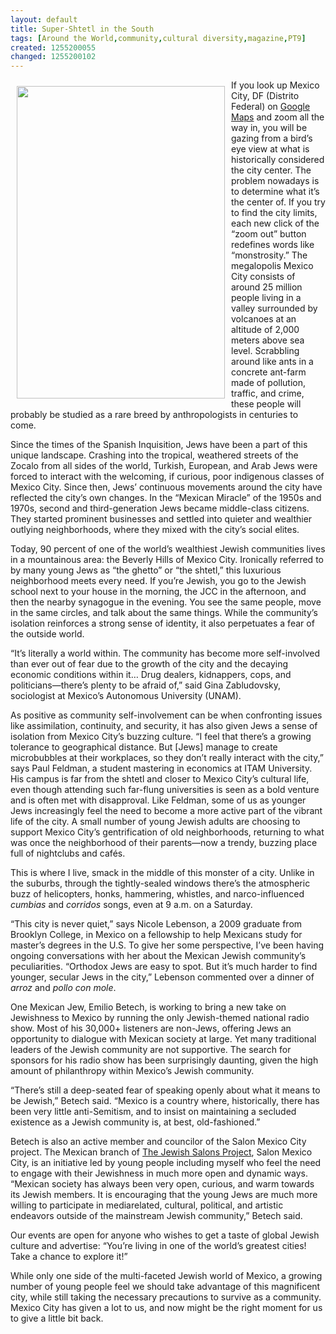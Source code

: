 ```yaml
---
layout: default
title: Super-Shtetl in the South
tags: [Around the World,community,cultural diversity,magazine,PT9]
created: 1255200055
changed: 1255200102
---
```

<p><img width="333" vspace="10" hspace="10" height="500" align="left" alt="" src="/files/mexicocity.jpg" />If you look up Mexico City, DF (Distrito Federal) on <a href="http://maps.google.com/maps?f=q&amp;source=s_q&amp;hl=en&amp;geocode=&amp;q=mexico+city,+df&amp;sll=37.0625,-95.677068&amp;sspn=37.325633,79.013672&amp;ie=UTF8&amp;hq=&amp;hnear=Mexico+City,+Distrito+Federal,+Mexico&amp;ll=19.440047,-99.127579&amp;spn=0.347706,0.617294&amp;z=11">Google  Maps</a> and zoom all the way in, you will be gazing from  a bird&rsquo;s eye view at what is historically considered the  city center. The problem nowadays is to determine what  it&rsquo;s the center of. If you try to find the city limits, each new click  of the &ldquo;zoom out&rdquo; button redefines words like &ldquo;monstrosity.&rdquo; The  megalopolis Mexico City consists of around 25 million people living  in a valley surrounded by volcanoes at an altitude of 2,000 meters  above sea level. Scrabbling around like ants in a concrete ant-farm  made of pollution, traffic, and crime, these people will probably be  studied as a rare breed by anthropologists in centuries to come.</p>
<p>Since the times of the Spanish Inquisition, Jews have been a  part of this unique landscape. Crashing into the tropical, weathered  streets of the Zocalo from all sides of the world, Turkish, European,  and Arab Jews were forced to interact with the welcoming, if curious,  poor indigenous classes of Mexico City. Since then, Jews&rsquo; continuous  movements around the city have reflected the city&rsquo;s own changes.  In the &ldquo;Mexican Miracle&rdquo; of the 1950s and 1970s, second and  third-generation Jews became middle-class citizens. They started  prominent businesses and settled into quieter and wealthier outlying  neighborhoods, where they mixed with the city&rsquo;s social elites.</p>
<p>Today, 90 percent of one of the world&rsquo;s wealthiest Jewish  communities lives in a mountainous area: the Beverly Hills of  Mexico City. Ironically referred to by many young Jews as &ldquo;the  ghetto&rdquo; or &ldquo;the shtetl,&rdquo; this luxurious neighborhood meets every  need. If you&rsquo;re Jewish, you go to the Jewish school next to your  house in the morning, the JCC in the afternoon, and then the  nearby synagogue in the evening. You see the same people, move  in the same circles, and talk about the same things. While the  community&rsquo;s isolation reinforces a strong sense of identity, it also  perpetuates a fear of the outside world.</p>
<p>&ldquo;It&rsquo;s literally a world within. The community has become  more self-involved than ever out of fear due to the growth of the city  and the decaying economic conditions within it&hellip; Drug dealers,  kidnappers, cops, and politicians&mdash;there&rsquo;s plenty to be afraid  of,&rdquo; said Gina Zabludovsky, sociologist at Mexico&rsquo;s Autonomous  University (UNAM).</p>
<p>As positive as community self-involvement can be when  confronting issues like assimilation, continuity, and security, it has also  given Jews a sense of isolation from Mexico City&rsquo;s buzzing culture.  &ldquo;I feel that there&rsquo;s a growing tolerance to geographical distance.  But [Jews] manage to create microbubbles at their workplaces,  so they don&rsquo;t really interact with the city,&rdquo; says Paul Feldman, a  student mastering in economics at ITAM University. His campus  is far from the shtetl and closer to Mexico City&rsquo;s cultural life,  even though attending such far-flung universities is seen as a bold  venture and is often met with disapproval.  Like Feldman, some of us as younger Jews increasingly feel  the need to become a more active part of the vibrant life of the city. A small number of young Jewish adults are choosing to support Mexico City&rsquo;s gentrification of old neighborhoods, returning to  what was once the neighborhood of their parents&mdash;now a trendy,  buzzing place full of nightclubs and caf&eacute;s.</p>
<p>This is where I live, smack in the middle of this monster of a  city. Unlike in the suburbs, through the tightly-sealed windows  there&rsquo;s the atmospheric buzz of helicopters, honks, hammering,  whistles, and narco-influenced <em>cumbias </em>and <em>corridos </em>songs, even at  9 a.m. on a Saturday.</p>
<p>&ldquo;This city is never quiet,&rdquo; says Nicole Lebenson, a 2009  graduate from Brooklyn College, in Mexico on a fellowship to  help Mexicans study for master&rsquo;s degrees in the U.S. To give her  some perspective, I&rsquo;ve been having ongoing conversations with her  about the Mexican Jewish community&rsquo;s peculiarities. &ldquo;Orthodox  Jews are easy to spot. But it&rsquo;s much harder to find younger, secular  Jews in the city,&rdquo; Lebenson commented over a dinner of <em>arroz </em>and  <em>pollo con mole</em>.</p>
<p>One Mexican Jew, Emilio Betech, is working to bring a new  take on Jewishness to Mexico by running the only Jewish-themed  national radio show. Most of his 30,000+ listeners are non-Jews,  offering Jews an opportunity to dialogue with Mexican society  at large. Yet many traditional leaders of the Jewish community  are not supportive. The search for sponsors for his radio show  has been surprisingly daunting, given the high amount of  philanthropy within Mexico&rsquo;s Jewish community.</p>
<p>&ldquo;There&rsquo;s still a deep-seated fear of speaking openly about  what it means to be Jewish,&rdquo; Betech said. &ldquo;Mexico is a country  where, historically, there has been very little anti-Semitism, and to  insist on maintaining a secluded existence as a Jewish community  is, at best, old-fashioned.&rdquo;</p>
<p>Betech is also an active member and councilor of the Salon  Mexico City project. The Mexican branch of <a href="http://www.jewishsalons.net">The Jewish Salons  Project</a>, Salon Mexico City, is an initiative led by young people including myself who feel the need to engage  with their Jewishness in much more open and dynamic ways.  &ldquo;Mexican society has always been very open, curious, and  warm towards its Jewish members. It is encouraging that the  young Jews are much more willing to participate in mediarelated,  cultural, political, and artistic endeavors outside of the  mainstream Jewish community,&rdquo; Betech said.</p>
<p>Our events are open for anyone who wishes to get a taste of  global Jewish culture and advertise: &ldquo;You&rsquo;re living in one of the  world&rsquo;s greatest cities! Take a chance to explore it!&rdquo;</p>
<p>While only one side of the multi-faceted Jewish world of  Mexico, a growing number of young people feel we should take  advantage of this magnificent city, while still taking the necessary  precautions to survive as a community. Mexico City has given a  lot to us, and now might be the right moment for us to give a little  bit back.</p>